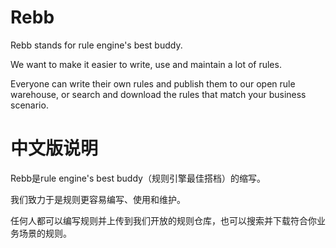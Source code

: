 # Rebb

Rebb stands for rule engine's best buddy.

We want to make it easier to write, use and maintain a lot of rules.

Everyone can write their own rules and publish them to our open rule warehouse, or search and download the rules that match your business scenario.


# 中文版说明

Rebb是rule engine's best buddy（规则引擎最佳搭档）的缩写。

我们致力于是规则更容易编写、使用和维护。

任何人都可以编写规则并上传到我们开放的规则仓库，也可以搜索并下载符合你业务场景的规则。